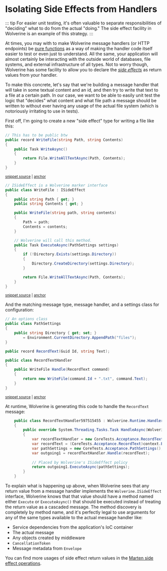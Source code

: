 # Isolating Side Effects from Handlers

::: tip
For easier unit testing, it's often valuable to separate responsibilities of "deciding" what to do from the actual "doing." The side
effect facility in Wolverine is an example of this strategy.
:::

At times, you may with to make Wolverine message handlers (or HTTP endpoints) be [pure functions](https://en.wikipedia.org/wiki/Pure_function)
as a way of making the handler code itself easier to test or even just to understand. All the same, your application
will almost certainly be interacting with the outside world of databases, file systems, and external infrastructure of all types.
Not to worry though, Wolverine has some facility to allow you to declare the *[side effects](https://en.wikipedia.org/wiki/Side_effect_(computer_science))*
as return values from your handler. 

To make this concrete, let's say that we're building a message handler that will take in some textual content and an id, and then
try to write that text to a file at a certain path. In our case, we want to be able to easily unit test the logic that "decides" what
content and what file path a message should be written to without ever having any usage of the actual file system (which is notoriously
irritating to use in tests).

First off, I'm going to create a new "side effect" type for writing a file like this:

<!-- snippet: sample_WriteFile -->
<a id='snippet-sample_writefile'></a>
```cs
// This has to be public btw
public record WriteFile(string Path, string Contents)
{
    public Task WriteAsync()
    {
        return File.WriteAllTextAsync(Path, Contents);
    }
}
```
<sup><a href='https://github.com/JasperFx/wolverine/blob/main/src/Samples/DocumentationSamples/CustomReturnType.cs#L12-L23' title='Snippet source file'>snippet source</a> | <a href='#snippet-sample_writefile' title='Start of snippet'>anchor</a></sup>
<a id='snippet-sample_writefile-1'></a>
```cs
// ISideEffect is a Wolverine marker interface
public class WriteFile : ISideEffect
{
    public string Path { get; }
    public string Contents { get; }

    public WriteFile(string path, string contents)
    {
        Path = path;
        Contents = contents;
    }

    // Wolverine will call this method.
    public Task ExecuteAsync(PathSettings settings)
    {
        if (!Directory.Exists(settings.Directory))
        {
            Directory.CreateDirectory(settings.Directory);
        }

        return File.WriteAllTextAsync(Path, Contents);
    }
}
```
<sup><a href='https://github.com/JasperFx/wolverine/blob/main/src/Testing/CoreTests/Acceptance/using_custom_side_effect.cs#L41-L67' title='Snippet source file'>snippet source</a> | <a href='#snippet-sample_writefile-1' title='Start of snippet'>anchor</a></sup>
<!-- endSnippet -->

And the matching message type, message handler, and a settings class for configuration:

<!-- snippet: sample_RecordTextHandler -->
<a id='snippet-sample_recordtexthandler'></a>
```cs
// An options class
public class PathSettings
{
    public string Directory { get; set; }
        = Environment.CurrentDirectory.AppendPath("files");
}

public record RecordText(Guid Id, string Text);

public class RecordTextHandler
{
    public WriteFile Handle(RecordText command)
    {
        return new WriteFile(command.Id + ".txt", command.Text);
    }
}
```
<sup><a href='https://github.com/JasperFx/wolverine/blob/main/src/Testing/CoreTests/Acceptance/using_custom_side_effect.cs#L20-L39' title='Snippet source file'>snippet source</a> | <a href='#snippet-sample_recordtexthandler' title='Start of snippet'>anchor</a></sup>
<!-- endSnippet -->

At runtime, Wolverine is generating this code to handle the `RecordText` message:

```csharp
    public class RecordTextHandler597515455 : Wolverine.Runtime.Handlers.MessageHandler
    {
        public override System.Threading.Tasks.Task HandleAsync(Wolverine.Runtime.MessageContext context, System.Threading.CancellationToken cancellation)
        {
            var recordTextHandler = new CoreTests.Acceptance.RecordTextHandler();
            var recordText = (CoreTests.Acceptance.RecordText)context.Envelope.Message;
            var pathSettings = new CoreTests.Acceptance.PathSettings();
            var outgoing1 = recordTextHandler.Handle(recordText);
            
            // Placed by Wolverine's ISideEffect policy
            return outgoing1.ExecuteAsync(pathSettings);
        }
    }
```

To explain what is happening up above, when Wolverine sees that any return value from a message
handler implements the `Wolverine.ISideEffect` interface, Wolverine knows that that value
should have a method named either `Execute` or `ExecuteAsync()` that should be executed
instead of treating the return value as a cascaded message. The method discovery is completely
by method name, and it's perfectly legal to use arguments for any of the same types
available to the actual message handler like:

* Service dependencies from the application's IoC container
* The actual message
* Any objects created by middleware
* `CancellationToken`
* Message metadata from `Envelope`

You can find more usages of side effect return values in the [Marten side effect operations](/guide/durability/marten/operations).

